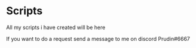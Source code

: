 # Scripts
All my scripts i have created will be here

If you want to do a request send a message to me on discord Prudin#6667
